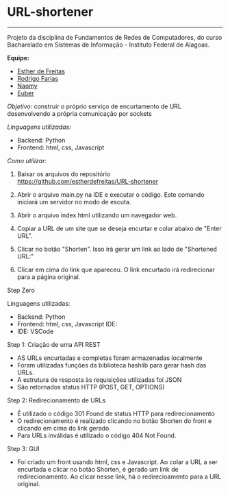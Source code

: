 # URL-shortener
***
Projeto da disciplina de Fundamentos de Redes de Computadores, do curso
Bacharelado em Sistemas de Informação - 
Instituto Federal de Alagoas.

**Equipe:**
 - [Esther de Freitas](github.com/estherdefreitas)
 - [Rodrigo Farias](github.com/rodrigo-farias10)
 - [Naomy](github.com/nlas2)
 - [Euber](github.com/euberskills)

*Objetivo:* construir o próprio serviço de encurtamento de URL desenvolvendo a própria comunicação por sockets 

*Linguagens utilizadas:* 
 - Backend: Python
 - Frontend: html, css, Javascript

*Como utilizar:* 

1) Baixar os arquivos do repositório https://github.com/estherdefreitas/URL-shortener

2) Abrir o arquivo main.py na IDE e executar o código. Este comando iniciará um servidor 
no modo de escuta.

3) Abrir o arquivo index.html utilizando um navegador web.

4) Copiar a URL de um site que se deseja encurtar e colar abaixo de "Enter URL".

5) Clicar no botão "Shorten". Isso irá gerar um link ao lado de "Shortened URL:"

6) Clicar em cima do link que apareceu. O link encurtado irá redirecionar para a página original.

Step Zero

Linguagens utilizadas: 
 - Backend: Python
 - Frontend: html, css, Javascript
IDE:
 - IDE: VSCode
 
Step 1: Criação de uma API REST

- AS URLs encurtadas e completas foram armazenadas localmente
- Foram utilizadas funções da biblioteca hashlib para gerar hash das URLs.
- A estrutura de resposta às requisições utilizadas foi JSON
- São retornados status HTTP (POST, GET, OPTIONS)

Step 2: Redirecionamento de URLs
- É utilizado o código 301 Found de status HTTP para redirecionamento
- O redirecionamento é realizado clicando no botão Shorten do front e clicando em cima do link gerado. 
- Para URLs inválidas é utilizado o código 404 Not Found.

Step 3: GUI
- Foi criado um front usando html, css e Javascript. Ao colar a URL a ser encurtada e clicar no botão Shorten, é gerado um link de redirecionamento. Ao clicar nesse link, há o redirecioamento para a URL original.
